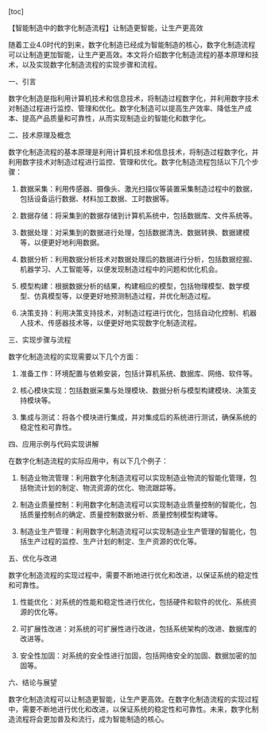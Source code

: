 
[toc]                    
                
                
【智能制造中的数字化制造流程】让制造更智能，让生产更高效

随着工业4.0时代的到来，数字化制造已经成为智能制造的核心，数字化制造流程可以让制造更加智能，让生产更高效。本文将介绍数字化制造流程的基本原理和技术，以及实现数字化制造流程的实现步骤和流程。

一、引言

数字化制造是指利用计算机技术和信息技术，将制造过程数字化，并利用数字技术对制造过程进行监控、管理和优化。数字化制造可以提高生产效率、降低生产成本、提高产品质量和可靠性，从而实现制造业的智能化和数字化。

二、技术原理及概念

数字化制造流程的基本原理是利用计算机技术和信息技术，将制造过程数字化，并利用数字技术对制造过程进行监控、管理和优化。数字化制造流程包括以下几个步骤：

1. 数据采集：利用传感器、摄像头、激光扫描仪等装置采集制造过程中的数据，包括设备运行数据、材料加工数据、工时数据等。

2. 数据存储：将采集到的数据存储到计算机系统中，包括数据库、文件系统等。

3. 数据处理：对采集到的数据进行处理，包括数据清洗、数据转换、数据建模等，以便更好地利用数据。

4. 数据分析：利用数据分析技术对数据处理后的数据进行分析，包括数据挖掘、机器学习、人工智能等，以便发现制造过程中的问题和优化机会。

5. 模型构建：根据数据分析的结果，构建相应的模型，包括物理模型、数学模型、仿真模型等，以便更好地预测制造过程，并优化制造过程。

6. 决策支持：利用决策支持技术，对制造过程进行优化，包括自动化控制、机器人技术、传感器技术等，以便更好地实现数字化制造流程。

三、实现步骤与流程

数字化制造流程的实现需要以下几个方面：

1. 准备工作：环境配置与依赖安装，包括计算机系统、数据库、网络、软件等。

2. 核心模块实现：包括数据采集与处理模块、数据分析与模型构建模块、决策支持模块等。

3. 集成与测试：将各个模块进行集成，并对集成后的系统进行测试，确保系统的稳定性和可靠性。

四、应用示例与代码实现讲解

在数字化制造流程的实际应用中，有以下几个例子：

1. 制造业物流管理：利用数字化制造流程可以实现制造业物流的智能化管理，包括物流计划的制定、物流资源的优化、物流跟踪等。

2. 制造业质量控制：利用数字化制造流程可以实现制造业质量控制的智能化，包括质量控制点的确定、质量控制数据分析、质量控制模型构建等。

3. 制造业生产管理：利用数字化制造流程可以实现制造业生产管理的智能化，包括生产过程的监控、生产计划的制定、生产资源的优化等。

五、优化与改进

数字化制造流程的实现过程中，需要不断地进行优化和改进，以保证系统的稳定性和可靠性。

1. 性能优化：对系统的性能和稳定性进行优化，包括硬件和软件的优化、系统资源的优化等。

2. 可扩展性改进：对系统的可扩展性进行改进，包括系统架构的改进、数据库的改进等。

3. 安全性加固：对系统的安全性进行加固，包括网络安全的加固、数据加密的加固等。

六、结论与展望

数字化制造流程可以让制造更智能，让生产更高效。在数字化制造流程的实现过程中，需要不断地进行优化和改进，以保证系统的稳定性和可靠性。未来，数字化制造流程将会更加普及和流行，成为智能制造的核心。

